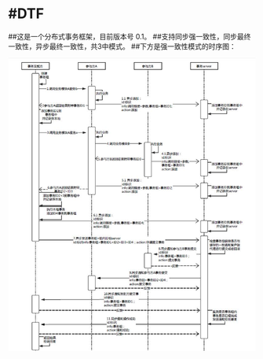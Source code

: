 #DTF
======================================================================================
##这是一个分布式事务框架，目前版本号 0.1。
##支持同步强一致性，同步最终一致性，异步最终一致性，共3中模式。
##下方是强一致性模式的时序图： 

![Image discription](https://github.com/wgy8283335/dtf/blob/master/image/sync_strong.JPG)
